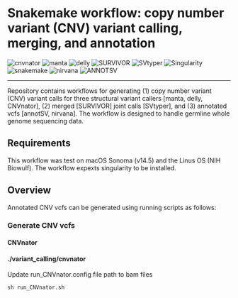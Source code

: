 # Snakemake workflow: copy number variant (CNV) variant calling, merging, and annotation
![cnvnator](https://badgen.net/badge/cnvnator/v0.4.1/green) 
![manta](https://badgen.net/badge/manta/v1.6.0/green)
![delly](https://badgen.net/badge/delly/v1.1.6/green)
![SURVIVOR](https://badgen.net/badge/SURVIVOR/v1.0.7/green)
![SVtyper](https://badgen.net/badge/SVtyper/v0.7.1/green)
![Singularity](https://badgen.net/badge/Singularity/v4.0.3/green)
![snakemake](https://badgen.net/badge/snakemake/v7.32.4/green)
![nirvana](https://badgen.net/badge/nirvana/v3.18.1/green)
![ANNOTSV](https://badgen.net/badge/ANNOTSV/v3.3.7/green)

-----
Repository contains workflows for generating (1) copy number variant (CNV) variant calls for three structural variant callers [manta, delly, CNVnator], (2) merged [SURVIVOR] joint calls [SVtyper], and (3) annotated vcfs [annotSV, nirvana]. The workflow is designed to handle germline whole genome sequencing data. 



## Requirements
This workflow was test on macOS Sonoma (v14.5) and the Linus OS (NIH Biowulf). The workflow expexts singularity to be installed. 


## Overview
Annotated CNV vcfs can be generated using running scripts as follows:

### Generate CNV vcfs

#### CNVnator
#### ./variant_calling/cnvnator
Update run_CNVnator.config file path to bam files

```
sh run_CNVnator.sh
```



